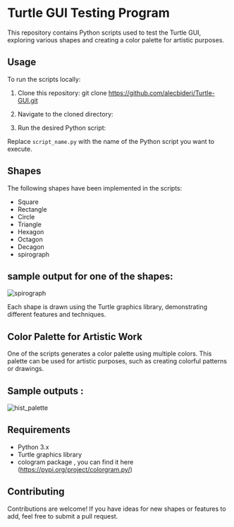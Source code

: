 # Turtle GUI Testing Program

This repository contains Python scripts used to test the Turtle GUI, exploring various shapes and creating a color palette for artistic purposes.

## Usage

To run the scripts locally:

1. Clone this repository:
git clone https://github.com/alecbideri/Turtle-GUI.git

2. Navigate to the cloned directory:

3. Run the desired Python script:

Replace `script_name.py` with the name of the Python script you want to execute.

## Shapes

The following shapes have been implemented in the scripts:

- Square
- Rectangle
- Circle
- Triangle
- Hexagon
- Octagon
- Decagon
- spirograph

## sample output for one of the shapes:

![spirograph](https://github.com/alecbideri/Turtle-GUI/assets/101627722/bae78fb3-755f-4bb5-9459-5ee65361c3b7)



Each shape is drawn using the Turtle graphics library, demonstrating different features and techniques.

## Color Palette for Artistic Work

One of the scripts generates a color palette using multiple colors. This palette can be used for artistic purposes, such as creating colorful patterns or drawings.

## Sample outputs :

![hist_palette](https://github.com/alecbideri/Turtle-GUI/assets/101627722/591e5d9f-b8a9-47d1-ae4c-5a28824c25ca)

## Requirements

- Python 3.x
- Turtle graphics library
- cologram package , you can find it here (https://pypi.org/project/colorgram.py/)

## Contributing

Contributions are welcome! If you have ideas for new shapes or features to add, feel free to submit a pull request.
